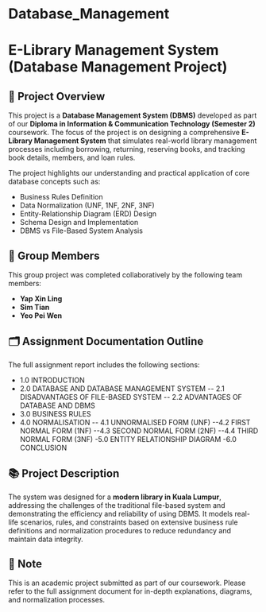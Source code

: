 # Database_Management
# E-Library Management System (Database Management Project)

## 📘 Project Overview

This project is a **Database Management System (DBMS)** developed as part of our **Diploma in Information & Communication Technology (Semester 2)** coursework. The focus of the project is on designing a comprehensive **E-Library Management System** that simulates real-world library management processes including borrowing, returning, reserving books, and tracking book details, members, and loan rules.

The project highlights our understanding and practical application of core database concepts such as:

- Business Rules Definition  
- Data Normalization (UNF, 1NF, 2NF, 3NF)  
- Entity-Relationship Diagram (ERD) Design  
- Schema Design and Implementation  
- DBMS vs File-Based System Analysis

## 👥 Group Members

This group project was completed collaboratively by the following team members:

- **Yap Xin Ling**
- **Sim Tian**
- **Yeo Pei Wen**

## 🗂️ Assignment Documentation Outline

The full assignment report includes the following sections:

- 1.0 INTRODUCTION
- 2.0 DATABASE AND DATABASE MANAGEMENT SYSTEM
-- 2.1 DISADVANTAGES OF FILE-BASED SYSTEM
-- 2.2 ADVANTAGES OF DATABASE AND DBMS
- 3.0 BUSINESS RULES
- 4.0 NORMALISATION
-- 4.1 UNNORMALISED FORM (UNF)
--4.2 FIRST NORMAL FORM (1NF)
--4.3 SECOND NORMAL FORM (2NF)
--4.4 THIRD NORMAL FORM (3NF)
-5.0 ENTITY RELATIONSHIP DIAGRAM
-6.0 CONCLUSION


## 📚 Project Description

The system was designed for a **modern library in Kuala Lumpur**, addressing the challenges of the traditional file-based system and demonstrating the efficiency and reliability of using DBMS. It models real-life scenarios, rules, and constraints based on extensive business rule definitions and normalization procedures to reduce redundancy and maintain data integrity.

## 📄 Note

This is an academic project submitted as part of our coursework. Please refer to the full assignment document for in-depth explanations, diagrams, and normalization processes.
